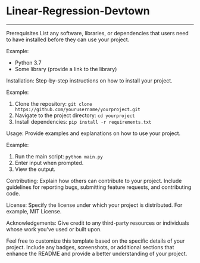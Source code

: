 # Linear-Regression-Devtown
------------------------------------------------------------------------------------------------
Prerequisites
List any software, libraries, or dependencies that users need to have installed before they can use your project.

Example:
- Python 3.7
- Some library (provide a link to the library)

Installation:
Step-by-step instructions on how to install your project.

Example:
1. Clone the repository: `git clone https://github.com/yourusername/yourproject.git`
2. Navigate to the project directory: `cd yourproject`
3. Install dependencies: `pip install -r requirements.txt`

Usage:
Provide examples and explanations on how to use your project.

Example:
1. Run the main script: `python main.py`
2. Enter input when prompted.
3. View the output.

Contributing:
Explain how others can contribute to your project. Include guidelines for reporting bugs, submitting feature requests, and contributing code.

License:
Specify the license under which your project is distributed. For example, MIT License.

Acknowledgements:
Give credit to any third-party resources or individuals whose work you've used or built upon.

Feel free to customize this template based on the specific details of your project. Include any badges, screenshots, or additional sections that enhance the README and provide a better understanding of your project.
